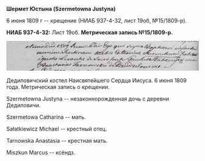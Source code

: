 **Шермет Юстына (Szermetowna Justyna)**

6 июня 1809 г -- крещение (НИАБ 937-4-32, лист 19об, №15/1809-р).

**НИАБ 937-4-32:** Лист 19об. **Метрическая запись №15/1809-р.**

![](./media/7c389cf3cbbbc7b2bf7b14d9e145fd0cc8f460ae.png)

Дедиловичский костел Наисвятейшего Сердца Иисуса. 6 июня 1809 года.
Метрическая запись о крещении.

Szermetowna Justyna -- незаконнорожденная дочь с деревни Дедиловичи.

Szermetowa Catharina -- мать.

Sałatkiewicz Michael -- крестный отец.

Tarnowska Anastasia -- крестная мать.

Miszkun Marcus -- ксёндз.

